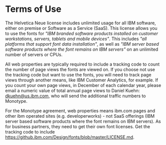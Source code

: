 # Terms of Use

The Helvetica Neue license includes unlimited usage for all IBM software, either on premise or Software as a Service (SaaS). This license allows you to use the fonts for _"IBM branded software products installed on customer workstations, servers, tablets and mobile devices"_. This includes _"all platforms that support font data installation"_, as well as _"IBM server based software products where the font remains on IBM servers"_ on an unlimited number of servers or CPUs.

All web properties are typically required to include a tracking code to count the number of page views the fonts are viewed on. If you choose not use the tracking code but want to use the fonts, you will need to track page views through another means, like IBM Customer Analytics, for example. If you count your own page views, in December of each calendar year, please email a numeric value of total annual page views to Daniel Kuehn: dkuehn@us.ibm.com, who will send the additional traffic numbers to Monotype.

For the Monotype agreement, web properties means ibm.com pages and other ibm operated sites (e.g. developerworks) - not SaaS offerings (IBM server based software products where the font remains on IBM servers). As for business partners, they need to get their own font licenses. Get the tracking code to include https://github.ibm.com/Design/fonts/blob/master/LICENSE.md.
